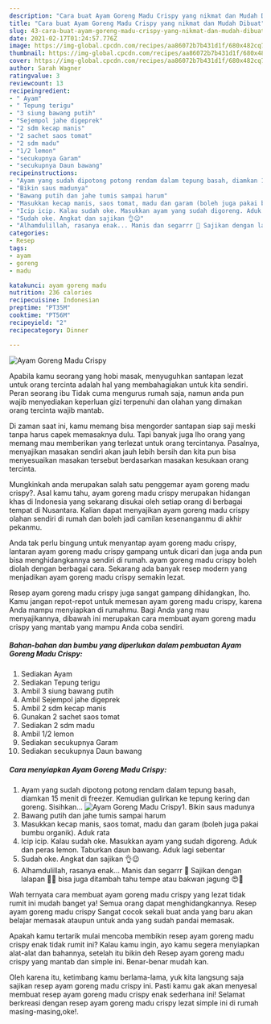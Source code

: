 ```yaml
---
description: "Cara buat Ayam Goreng Madu Crispy yang nikmat dan Mudah Dibuat"
title: "Cara buat Ayam Goreng Madu Crispy yang nikmat dan Mudah Dibuat"
slug: 43-cara-buat-ayam-goreng-madu-crispy-yang-nikmat-dan-mudah-dibuat
date: 2021-02-17T01:24:57.776Z
image: https://img-global.cpcdn.com/recipes/aa86072b7b431d1f/680x482cq70/ayam-goreng-madu-crispy-foto-resep-utama.jpg
thumbnail: https://img-global.cpcdn.com/recipes/aa86072b7b431d1f/680x482cq70/ayam-goreng-madu-crispy-foto-resep-utama.jpg
cover: https://img-global.cpcdn.com/recipes/aa86072b7b431d1f/680x482cq70/ayam-goreng-madu-crispy-foto-resep-utama.jpg
author: Sarah Wagner
ratingvalue: 3
reviewcount: 13
recipeingredient:
- " Ayam"
- " Tepung terigu"
- "3 siung bawang putih"
- "Sejempol jahe digeprek"
- "2 sdm kecap manis"
- "2 sachet saos tomat"
- "2 sdm madu"
- "1/2 lemon"
- "secukupnya Garam"
- "secukupnya Daun bawang"
recipeinstructions:
- "Ayam yang sudah dipotong potong rendam dalam tepung basah, diamkan 15 menit di freezer. Kemudian gulirkan ke tepung kering dan goreng. Sisihkan..."
- "Bikin saus madunya"
- "Bawang putih dan jahe tumis sampai harum"
- "Masukkan kecap manis, saos tomat, madu dan garam (boleh juga pakai bumbu organik). Aduk rata"
- "Icip icip. Kalau sudah oke. Masukkan ayam yang sudah digoreng. Aduk dan peras lemon. Taburkan daun bawang. Aduk lagi sebentar"
- "Sudah oke. Angkat dan sajikan 👌😉"
- "Alhamdulillah, rasanya enak... Manis dan segarrr 💋 Sajikan dengan lalapan 🍅🥒 bisa juga ditambah tahu tempe atau bakwan jagung 😍💜"
categories:
- Resep
tags:
- ayam
- goreng
- madu

katakunci: ayam goreng madu 
nutrition: 236 calories
recipecuisine: Indonesian
preptime: "PT35M"
cooktime: "PT56M"
recipeyield: "2"
recipecategory: Dinner

---
```



![Ayam Goreng Madu Crispy](https://img-global.cpcdn.com/recipes/aa86072b7b431d1f/680x482cq70/ayam-goreng-madu-crispy-foto-resep-utama.jpg)

Apabila kamu seorang yang hobi masak, menyuguhkan santapan lezat untuk orang tercinta adalah hal yang membahagiakan untuk kita sendiri. Peran seorang ibu Tidak cuma mengurus rumah saja, namun anda pun wajib menyediakan keperluan gizi terpenuhi dan olahan yang dimakan orang tercinta wajib mantab.

Di zaman  saat ini, kamu memang bisa mengorder santapan siap saji meski tanpa harus capek memasaknya dulu. Tapi banyak juga lho orang yang memang mau memberikan yang terlezat untuk orang tercintanya. Pasalnya, menyajikan masakan sendiri akan jauh lebih bersih dan kita pun bisa menyesuaikan masakan tersebut berdasarkan masakan kesukaan orang tercinta. 



Mungkinkah anda merupakan salah satu penggemar ayam goreng madu crispy?. Asal kamu tahu, ayam goreng madu crispy merupakan hidangan khas di Indonesia yang sekarang disukai oleh setiap orang di berbagai tempat di Nusantara. Kalian dapat menyajikan ayam goreng madu crispy olahan sendiri di rumah dan boleh jadi camilan kesenanganmu di akhir pekanmu.

Anda tak perlu bingung untuk menyantap ayam goreng madu crispy, lantaran ayam goreng madu crispy gampang untuk dicari dan juga anda pun bisa menghidangkannya sendiri di rumah. ayam goreng madu crispy boleh diolah dengan berbagai cara. Sekarang ada banyak resep modern yang menjadikan ayam goreng madu crispy semakin lezat.

Resep ayam goreng madu crispy juga sangat gampang dihidangkan, lho. Kamu jangan repot-repot untuk memesan ayam goreng madu crispy, karena Anda mampu menyiapkan di rumahmu. Bagi Anda yang mau menyajikannya, dibawah ini merupakan cara membuat ayam goreng madu crispy yang mantab yang mampu Anda coba sendiri.

<!--inarticleads1-->

##### Bahan-bahan dan bumbu yang diperlukan dalam pembuatan Ayam Goreng Madu Crispy:

1. Sediakan  Ayam
1. Sediakan  Tepung terigu
1. Ambil 3 siung bawang putih
1. Ambil Sejempol jahe digeprek
1. Ambil 2 sdm kecap manis
1. Gunakan 2 sachet saos tomat
1. Sediakan 2 sdm madu
1. Ambil 1/2 lemon
1. Sediakan secukupnya Garam
1. Sediakan secukupnya Daun bawang




<!--inarticleads2-->

##### Cara menyiapkan Ayam Goreng Madu Crispy:

1. Ayam yang sudah dipotong potong rendam dalam tepung basah, diamkan 15 menit di freezer. Kemudian gulirkan ke tepung kering dan goreng. Sisihkan...
<img src="https://img-global.cpcdn.com/steps/35acff1af477e0a0/160x128cq70/ayam-goreng-madu-crispy-langkah-memasak-1-foto.jpg" alt="Ayam Goreng Madu Crispy">1. Bikin saus madunya
1. Bawang putih dan jahe tumis sampai harum
1. Masukkan kecap manis, saos tomat, madu dan garam (boleh juga pakai bumbu organik). Aduk rata
1. Icip icip. Kalau sudah oke. Masukkan ayam yang sudah digoreng. Aduk dan peras lemon. Taburkan daun bawang. Aduk lagi sebentar
1. Sudah oke. Angkat dan sajikan 👌😉
1. Alhamdulillah, rasanya enak... Manis dan segarrr 💋 Sajikan dengan lalapan 🍅🥒 bisa juga ditambah tahu tempe atau bakwan jagung 😍💜




Wah ternyata cara membuat ayam goreng madu crispy yang lezat tidak rumit ini mudah banget ya! Semua orang dapat menghidangkannya. Resep ayam goreng madu crispy Sangat cocok sekali buat anda yang baru akan belajar memasak ataupun untuk anda yang sudah pandai memasak.

Apakah kamu tertarik mulai mencoba membikin resep ayam goreng madu crispy enak tidak rumit ini? Kalau kamu ingin, ayo kamu segera menyiapkan alat-alat dan bahannya, setelah itu bikin deh Resep ayam goreng madu crispy yang mantab dan simple ini. Benar-benar mudah kan. 

Oleh karena itu, ketimbang kamu berlama-lama, yuk kita langsung saja sajikan resep ayam goreng madu crispy ini. Pasti kamu gak akan menyesal membuat resep ayam goreng madu crispy enak sederhana ini! Selamat berkreasi dengan resep ayam goreng madu crispy lezat simple ini di rumah masing-masing,oke!.

